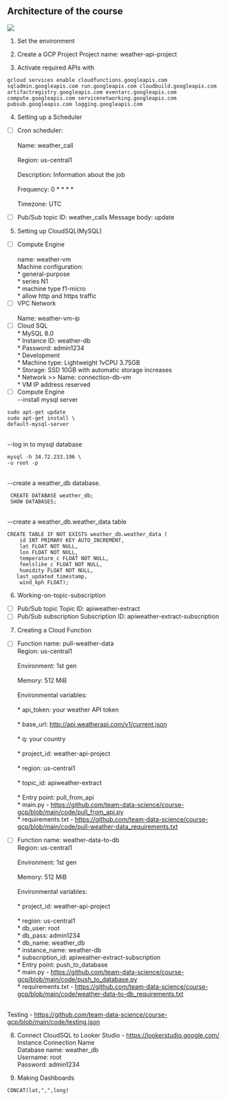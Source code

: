 ## Architecture of the course
<img src="https://github.com/team-data-science/dev-data-engineering-on-GCP/blob/main/1-Set_the_environment/Set%20the%20environment/Architecture.png">


1. Set the environment
   
2. Create a GCP Project
  Project name: weather-api-project

3. Activate required APIs with
```
gcloud services enable cloudfunctions.googleapis.com sqladmin.googleapis.com run.googleapis.com cloudbuild.googleapis.com artifactregistry.googleapis.com eventarc.googleapis.com compute.googleapis.com servicenetworking.googleapis.com pubsub.googleapis.com logging.googleapis.com
```
4. Setting up a Scheduler
- [ ] Cron scheduler:  
<br/>  Name: weather_call  
<br/>  Region: us-central1  
<br/>  Description: Information about the job  
<br/>  Frequency: 0 * * * *  
<br/>  Timezone: UTC

- [ ] Pub/Sub topic ID: weather_calls
Message body: update

5. Setting up CloudSQL(MySQL)
- [ ] Compute Engine  
<br/>   name: weather-vm
<br/>   Machine configuration:
<br/>    * general-purpose
<br/>    * series N1
<br/>    * machine type f1-micro
<br/>    * allow http and https traffic
 - [ ] VPC Network  
<br/>    Name: weather-vm-ip
 - [ ] Cloud SQL
<br/>    * MySQL 8.0
<br/>    * Instance ID: weather-db
<br/>    * Password: admin1234
<br/>    * Development
<br/>    * Machine type: Lightweight 1vCPU 3.75GB
<br/>    * Storage: SSD 10GB with automatic storage increases
<br/>    * Network >> Name: connection-db-vm
<br/>        * VM IP address reserved
- [ ] Compute Engine  
--install mysql server
```
sudo apt-get update
sudo apt-get install \
default-mysql-server
```
<br/>--log in to mysql database
```
mysql -h 34.72.233.196 \
-u root -p
```
<br/>--create a weather_db database.
```
 CREATE DATABASE weather_db;
 SHOW DATABASES; 
```
<br/>--create a weather_db.weather_data table
```
CREATE TABLE IF NOT EXISTS weather_db.weather_data (
  	id INT PRIMARY KEY AUTO_INCREMENT,
  	lat FLOAT NOT NULL,
  	lon FLOAT NOT NULL,
  	temperature_c FLOAT NOT NULL,
  	feelslike_c FLOAT NOT NULL,
  	humidity FLOAT NOT NULL,
   last_updated timestamp,
  	wind_kph FLOAT);
```

6. Working-on-topic-subscription
- [ ] Pub/Sub topic
     Topic ID: apiweather-extract
- [ ] Pub/Sub subscription
     Subscription ID: apiweather-extract-subscription

7. Creating a Cloud Function
- [ ] Function name: pull-weather-data
<br/>    Region: us-central1  
<br/>    Environment: 1st gen  
<br/>    Memory: 512 MiB  
<br/>    Environmental variables:  
<br/>      *        api_token: your weather API token  
<br/>      *        base_url: http://api.weatherapi.com/v1/current.json  
<br/>      *        q: your country  
<br/>      *        project_id: weather-api-project  
<br/>      *        region: us-central1  
<br/>      *        topic_id: apiweather-extract  
<br/>        *        Entry point: pull_from_api
<br/>        *        main.py - https://github.com/team-data-science/course-gcp/blob/main/code/pull_from_api.py
<br/>        *        requirements.txt - https://github.com/team-data-science/course-gcp/blob/main/code/pull-weather-data_requirements.txt

- [ ] Function name: weather-data-to-db
<br/>    Region: us-central1  
<br/>    Environment: 1st gen  
<br/>    Memory: 512 MiB  
<br/>    Environmental variables:  
<br/>      *       project_id: weather-api-project  
<br/>      *       region: us-central1 
<br/>      *       db_user: root
<br/>      *       db_pass: admin1234
<br/>      *       db_name: weather_db
<br/>      *       instance_name: weather-db
<br/>      *       subscription_id: apiweather-extract-subscription
<br/>        *        Entry point: push_to_database
<br/>        *        main.py - https://github.com/team-data-science/course-gcp/blob/main/code/push_to_database.py
<br/>        *        requirements.txt - https://github.com/team-data-science/course-gcp/blob/main/code/weather-data-to-db_requirements.txt

<br/> Testing - https://github.com/team-data-science/course-gcp/blob/main/code/testing.json

8. Connect CloudSQL to Looker Studio - https://lookerstudio.google.com/
<br/>    Instance Connection Name
<br/>    Database name: weather_db
<br/>    Username: root
<br/>    Password: admin1234

9. Making Dashboards
```
CONCAT(lat,",",long)
```
